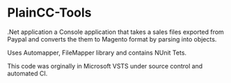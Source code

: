 # PlainCC-Tools

.Net application a Console application that takes a sales files exported from Paypal and converts the them to Magento format by parsing into objects.

Uses Automapper, FileMapper library and contains NUnit Tets.

This code was orginally in Microsoft VSTS under source control and automated CI.
